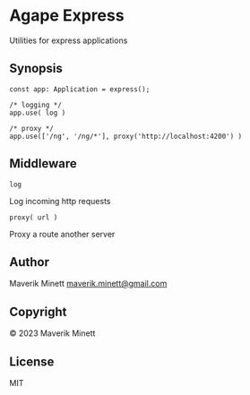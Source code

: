 # Agape Express

Utilities for express applications

## Synopsis

```
const app: Application = express();

/* logging */
app.use( log )

/* proxy */
app.use(['/ng', '/ng/*'], proxy('http://localhost:4200') )
```

## Middleware

`log`

Log incoming http requests

`proxy( url )`

Proxy a route another server

## Author

Maverik Minett  maverik.minett@gmail.com


## Copyright

© 2023 Maverik Minett


## License

MIT
